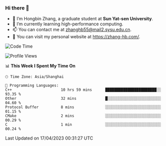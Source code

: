 ### Hi there 👋

- 🔭 I’m Hongbin Zhang, a graduate student at **Sun Yat-sen University**.
- 🌱 I’m currently learning high-performance computing.
- 📫 You can contact me at zhanghb55@mail2.sysu.edu.cn.
- 👀 You can visit my personal website at https://zhang-hb.com/.

<!--START_SECTION:waka-->
![Code Time](http://img.shields.io/badge/Code%20Time-170%20hrs%2016%20mins-blue)

![Profile Views](http://img.shields.io/badge/Profile%20Views-14-blue)

📊 **This Week I Spent My Time On** 

```text
🕑︎ Time Zone: Asia/Shanghai

💬 Programming Languages: 
C++                      10 hrs 59 mins      ███████████████████████░░   93.35 % 
Other                    32 mins             █░░░░░░░░░░░░░░░░░░░░░░░░   04.60 % 
Protocol Buffer          8 mins              ░░░░░░░░░░░░░░░░░░░░░░░░░   01.15 % 
CMake                    2 mins              ░░░░░░░░░░░░░░░░░░░░░░░░░   00.29 % 
C                        1 min               ░░░░░░░░░░░░░░░░░░░░░░░░░   00.24 % 
```


 Last Updated on 17/04/2023 00:31:27 UTC
<!--END_SECTION:waka-->